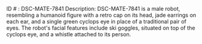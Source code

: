 ID # : DSC-MATE-7841
Description: DSC-MATE-7841 is a male robot, resembling a humanoid figure with a retro cap on its head, jade earrings on each ear, and a single green cyclops eye in place of a traditional pair of eyes. The robot's facial features include ski goggles, situated on top of the cyclops eye, and a whistle attached to its person.